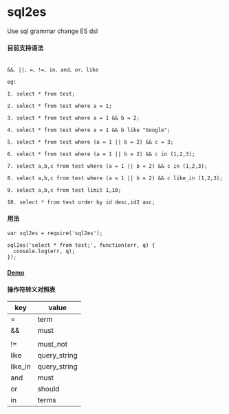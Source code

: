 # sql2es
Use sql grammar change ES dsl

#### 目前支持语法

```

&&、||、=、!=、in、and、or、like 

eg:

1. select * from test;

2. select * from test where a = 1;

3. select * from test where a = 1 && b = 2;

4. select * from test where a = 1 && b like "Google";

5. select * from test where (a = 1 || b = 2) && c = 3;

6. select * from test where (a = 1 || b = 2) && c in (1,2,3);

7. select a,b,c from test where (a = 1 || b = 2) && c in (1,2,3);

8. select a,b,c from test where (a = 1 || b = 2) && c like_in (1,2,3);

9. select a,b,c from test limit 1,10;

10. select * from test order by id desc,id2 asc;

```


#### 用法

```
var sql2es = require('sql2es');

sql2es('select * from test;', function(err, q) {
  console.log(err, q);
});
```

#### [Demo](http://esql.thnuclub.com)

#### 操作符转义对照表

key  |  value
------------ | -------------
= | term
&& | must
|| | should
!= | must_not
like | query_string
like_in | query_string
and | must
or | should
in | terms
